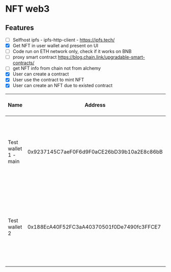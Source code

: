 # NFT web3 

## Features
  - [ ] Selfhost ipfs - ipfs-http-client - https://ipfs.tech/
  - [x] Get NFT in user wallet and present on UI
  - [ ] Code run on ETH network only, check if it works on BNB
  - [ ] proxy smart contract https://blog.chain.link/upgradable-smart-contracts/
  - [ ] get NFT info from chain not from alchemy
  - [x] User can create a contract
  - [x] User use the contract to mint NFT
  - [x] User can create an NFT due to existed contract

| Name                 | Address                                    | Secret Recovery Phrase                                                           |
| -------------------- | ------------------------------------------ | -------------------------------------------------------------------------------- |
| Test wallet 1 - main | 0x9237145C7aeF0F6d9F0aCE26bD39b10a2E8c86bB | crunch snow timber bicycle suspect type light that mirror load bottom honey      |
| Test wallet 2        | 0x188EcA40F52FC3aA40370501f0De7490fc3FFCE7 | hire photo cube brother present fantasy dragon swap concert beyond update orient |